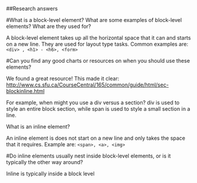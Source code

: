 ##Research answers

#What is a block-level element? What are some examples of block-level elements? What are they used for?

A block-level element takes up all the horizontal space that it can and starts on a new line. They are used for layout type tasks. Common examples are:
`<div> , <h1> - <h6>, <form>` 


#Can you find any good charts or resources on when you should use these elements? 

We found a great resource! This made it clear: http://www.cs.sfu.ca/CourseCentral/165/common/guide/html/sec-blockinline.html

For example, when might you use a div versus a section?
div is used to style an entire block section, while span is used to style a small section in a line. 

What is an inline element?

An inline element is does not start on a new line and only takes the space that it requires. Example are:
`<span>, <a>, <img>`

#Do inline elements usually nest inside block-level elements, or is it typically the other way around?

Inline is typically inside a block level
